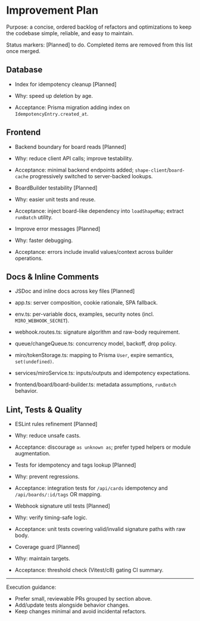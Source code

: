 # Improvement Plan

Purpose: a concise, ordered backlog of refactors and optimizations to keep the codebase simple, reliable, and easy to maintain.

Status markers: [Planned] to do. Completed items are removed from this list once merged.

## Database

- Index for idempotency cleanup [Planned]

- Why: speed up deletion by age.
- Acceptance: Prisma migration adding index on `IdempotencyEntry.created_at`.

## Frontend

- Backend boundary for board reads [Planned]

- Why: reduce client API calls; improve testability.
- Acceptance: minimal backend endpoints added; `shape-client`/`board-cache` progressively switched to server-backed lookups.

- BoardBuilder testability [Planned]

- Why: easier unit tests and reuse.
- Acceptance: inject board-like dependency into `loadShapeMap`; extract `runBatch` utility.

- Improve error messages [Planned]

- Why: faster debugging.
- Acceptance: errors include invalid values/context across builder operations.

## Docs & Inline Comments

- JSDoc and inline docs across key files [Planned]

- app.ts: server composition, cookie rationale, SPA fallback.
- env.ts: per-variable docs, examples, security notes (incl. `MIRO_WEBHOOK_SECRET`).
- webhook.routes.ts: signature algorithm and raw-body requirement.
- queue/changeQueue.ts: concurrency model, backoff, drop policy.
- miro/tokenStorage.ts: mapping to Prisma `User`, expire semantics, `set(undefined)`.
- services/miroService.ts: inputs/outputs and idempotency expectations.
- frontend/board/board-builder.ts: metadata assumptions, `runBatch` behavior.

## Lint, Tests & Quality

- ESLint rules refinement [Planned]

- Why: reduce unsafe casts.
- Acceptance: discourage `as unknown as`; prefer typed helpers or module augmentation.

- Tests for idempotency and tags lookup [Planned]

- Why: prevent regressions.
- Acceptance: integration tests for `/api/cards` idempotency and `/api/boards/:id/tags` OR mapping.

- Webhook signature util tests [Planned]

- Why: verify timing-safe logic.
- Acceptance: unit tests covering valid/invalid signature paths with raw body.

- Coverage guard [Planned]

- Why: maintain targets.
- Acceptance: threshold check (Vitest/c8) gating CI summary.

---

Execution guidance:

- Prefer small, reviewable PRs grouped by section above.
- Add/update tests alongside behavior changes.
- Keep changes minimal and avoid incidental refactors.
